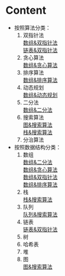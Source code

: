 # Content
* 按照算法分类：
    1. 双指针法  
    [数组&双指针法](./Note/数组&双指针法.md)  
    [链表&双指针法](./Note/链表&双指针法.md)  
    2. 贪心算法  
    [数组&贪心算法](./Note/数组&贪心算法.md)  
    3. 排序算法   
    [数组&排序算法](./Note/数组&排序算法.md)
    5. 动态规划  
    [数组&动态规划](./Note/动态规划.md)
    6. 二分法  
    [数组&二分法](./Note/数组&二分法.md)  
    6. 搜索算法  
    [图&搜索算法](./Note/图&搜索算法.md)  
    [栈&搜索算法](./Note/栈&搜索算法.md)
    8. 分治算法  
* 按照数据结构分类：
    1. 数组  
    [数组&二分法](./Note/数组&二分法.md)  
    [数组&贪心算法](./Note/数组&贪心算法.md)  
    [数组&双指针法](./Note/数组&双指针法.md)  
    [数组&排序算法](./Note/数组&排序算法.md)  
    2. 栈  
    [栈&搜索算法](./Note/栈&搜索算法.md)
    3. 队列  
    [队列&搜索算法](./Note/队列&搜索算法.md)   
    4. 链表    
    [链表&双指针法](./Note/链表&双指针法.md)  
    5. 树   
    6. 哈希表   
    7. 堆  
    8. 图  
    [图&搜索算法](./Note/图&搜索算法.md)
